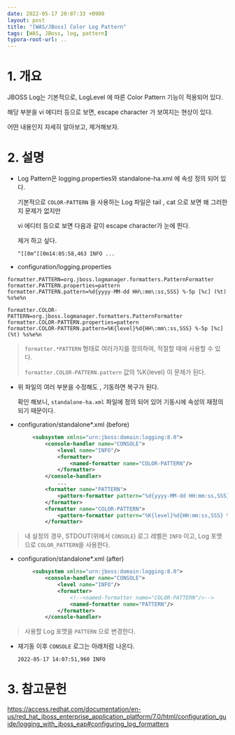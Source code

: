 ```yaml
---
date: 2022-05-17 20:07:33 +0900
layout: post
title: "[WAS/JBoss] Color Log Pattern"
tags: [WAS, JBoss, log, pattern]
typora-root-url: ..
---
```



# 1. 개요

JBOSS Log는 기본적으로, LogLevel 에 따른 Color Pattern 기능이 적용되어 있다.

해당 부분을 vi 에디터 등으로 보면, escape character 가 보여지는 현상이 있다.

어떤 내용인지 자세히 알아보고, 제거해보자.



# 2. 설명

* Log Pattern은 logging.properties와 standalone-ha.xml 에 속성 정의 되어 있다.

  기본적으로 `COLOR-PATTERN` 을 사용하는 Log 파일은 tail , cat 으로 보면 왜 그러한지 문제가 없지만

  vi 에디터 등으로 보면 다음과 같이 escape character가 눈에 띈다.

  제거 하고 싶다.

  ```
  ^[[0m^[[0m14:05:58,463 INFO ...
  ```

  

* configuration/logging.properties

```properties
formatter.PATTERN=org.jboss.logmanager.formatters.PatternFormatter
formatter.PATTERN.properties=pattern
formatter.PATTERN.pattern=%d{yyyy-MM-dd HH\:mm\:ss,SSS} %-5p [%c] (%t) %s%e%n

formatter.COLOR-PATTERN=org.jboss.logmanager.formatters.PatternFormatter
formatter.COLOR-PATTERN.properties=pattern
formatter.COLOR-PATTERN.pattern=%K{level}%d{HH\:mm\:ss,SSS} %-5p [%c] (%t) %s%e%n
```

> `formatter.*PATTERN` 형태로 여러가지를 정의하여, 적절할 때에 사용할 수 있다.
>
> `formatter.COLOR-PATTERN.pattern` 값의 %K{level} 이 문제가 된다.



* 위 파일의 여러 부분을 수정해도 , 기동하면 복구가 된다.

  확인 해보니, `standalone-ha.xml` 파일에 정의 되어 있어 기동시에 속성의 재정의 되기 때문이다.



* configuration/standalone*.xml (before)

```xml
        <subsystem xmlns="urn:jboss:domain:logging:8.0">
            <console-handler name="CONSOLE">
                <level name="INFO"/>
                <formatter>
                    <named-formatter name="COLOR-PATTERN"/>
                </formatter>
            </console-handler>
                ...
            <formatter name="PATTERN">
                <pattern-formatter pattern="%d{yyyy-MM-dd HH:mm:ss,SSS} %-5p [%c] (%t) %s%e%n"/>
            </formatter>
            <formatter name="COLOR-PATTERN">
                <pattern-formatter pattern="%K{level}%d{HH:mm:ss,SSS} %-5p [%c] (%t) %s%e%n"/>
            </formatter>
```

> 내 설정의 경우, STDOUT(위에서 `CONSOLE`) 로그 레벨은 `INFO` 이고, Log 포맷으로 `COLOR_PATTERN`을 사용한다.



* configuration/standalone*.xml (after)

```xml
        <subsystem xmlns="urn:jboss:domain:logging:8.0">
            <console-handler name="CONSOLE">
                <level name="INFO"/>
                <formatter>
                    <!--<named-formatter name="COLOR-PATTERN"/>-->
                    <named-formatter name="PATTERN"/>
                </formatter>
            </console-handler>
```

> 사용할 Log 포맷을 `PATTERN` 으로 변경한다.



* 재기동 이후 `CONSOLE` 로그는 아래처럼 나온다.

  ```
  2022-05-17 14:07:51,960 INFO
  ```



# 3. 참고문헌

https://access.redhat.com/documentation/en-us/red_hat_jboss_enterprise_application_platform/7.0/html/configuration_guide/logging_with_jboss_eap#configuring_log_formatters
